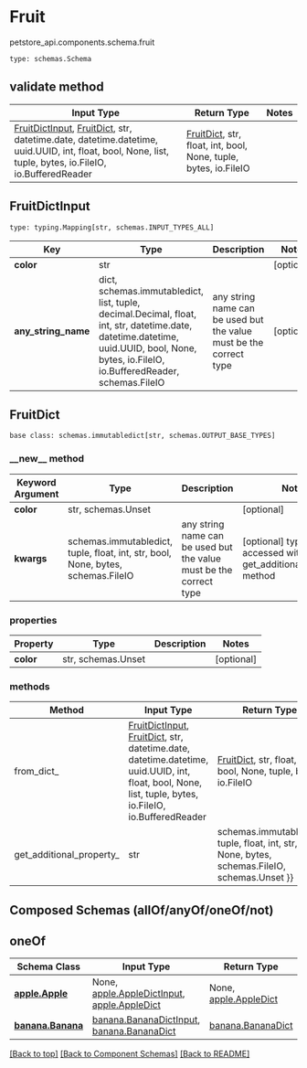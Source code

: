 # Fruit
petstore_api.components.schema.fruit
```
type: schemas.Schema
```

## validate method
Input Type | Return Type | Notes
------------ | ------------- | -------------
[FruitDictInput](#fruitdictinput), [FruitDict](#fruitdict), str, datetime.date, datetime.datetime, uuid.UUID, int, float, bool, None, list, tuple, bytes, io.FileIO, io.BufferedReader | [FruitDict](#fruitdict), str, float, int, bool, None, tuple, bytes, io.FileIO |

## FruitDictInput
```
type: typing.Mapping[str, schemas.INPUT_TYPES_ALL]
```
Key | Type |  Description | Notes
------------ | ------------- | ------------- | -------------
**color** | str |  | [optional]
**any_string_name** | dict, schemas.immutabledict, list, tuple, decimal.Decimal, float, int, str, datetime.date, datetime.datetime, uuid.UUID, bool, None, bytes, io.FileIO, io.BufferedReader, schemas.FileIO | any string name can be used but the value must be the correct type | [optional]

## FruitDict
```
base class: schemas.immutabledict[str, schemas.OUTPUT_BASE_TYPES]

```
### &lowbar;&lowbar;new&lowbar;&lowbar; method
Keyword Argument | Type | Description | Notes
---------------- | ---- | ----------- | -----
**color** | str, schemas.Unset |  | [optional]
**kwargs** | schemas.immutabledict, tuple, float, int, str, bool, None, bytes, schemas.FileIO | any string name can be used but the value must be the correct type | [optional] typed value is accessed with the get_additional_property_ method

### properties
Property | Type | Description | Notes
-------- | ---- | ----------- | -----
**color** | str, schemas.Unset |  | [optional]

### methods
Method | Input Type | Return Type | Notes
------ | ---------- | ----------- | ------
from_dict_ | [FruitDictInput](#fruitdictinput), [FruitDict](#fruitdict), str, datetime.date, datetime.datetime, uuid.UUID, int, float, bool, None, list, tuple, bytes, io.FileIO, io.BufferedReader | [FruitDict](#fruitdict), str, float, int, bool, None, tuple, bytes, io.FileIO | a constructor
get_additional_property_ | str | schemas.immutabledict, tuple, float, int, str, bool, None, bytes, schemas.FileIO, schemas.Unset }} | provides type safety for additional properties

## Composed Schemas (allOf/anyOf/oneOf/not)
## oneOf
Schema Class | Input Type | Return Type
------------ | ---------- | -----------
[**apple.Apple**](../../components/schema/apple.md) | None, [apple.AppleDictInput](../../components/schema/apple.md#appledictinput), [apple.AppleDict](../../components/schema/apple.md#appledict) | None, [apple.AppleDict](../../components/schema/apple.md#appledict)
[**banana.Banana**](../../components/schema/banana.md) | [banana.BananaDictInput](../../components/schema/banana.md#bananadictinput), [banana.BananaDict](../../components/schema/banana.md#bananadict) | [banana.BananaDict](../../components/schema/banana.md#bananadict)

[[Back to top]](#top) [[Back to Component Schemas]](../../../README.md#Component-Schemas) [[Back to README]](../../../README.md)
